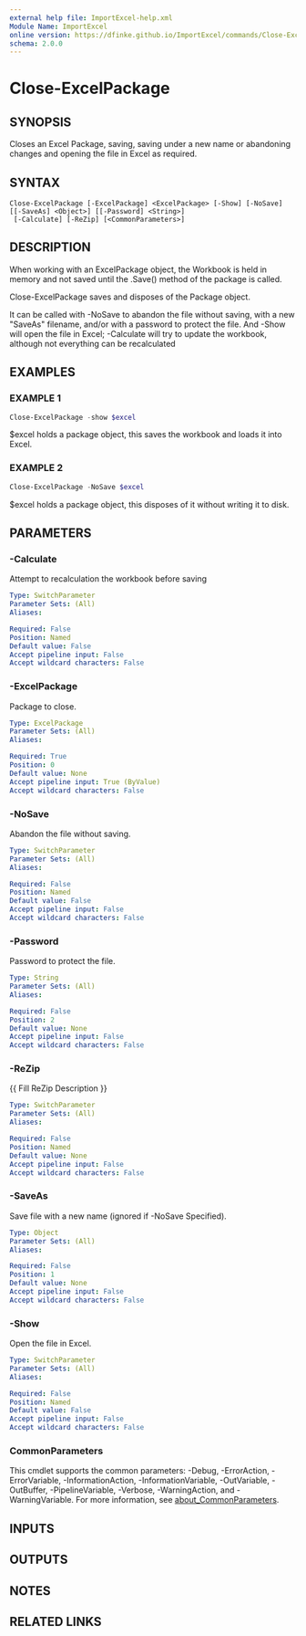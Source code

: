 ```yaml
---
external help file: ImportExcel-help.xml
Module Name: ImportExcel
online version: https://dfinke.github.io/ImportExcel/commands/Close-ExcelPackage
schema: 2.0.0
---
```


# Close-ExcelPackage

## SYNOPSIS

Closes an Excel Package, saving, saving under a new name or abandoning changes and opening the file in Excel as required.

## SYNTAX

```
Close-ExcelPackage [-ExcelPackage] <ExcelPackage> [-Show] [-NoSave] [[-SaveAs] <Object>] [[-Password] <String>]
 [-Calculate] [-ReZip] [<CommonParameters>]
```

## DESCRIPTION

When working with an ExcelPackage object, the Workbook is held in memory and not saved until the .Save\(\) method of the package is called.

Close-ExcelPackage saves and disposes of the Package object.

It can be called with -NoSave to abandon the file without saving, with a new "SaveAs" filename, and/or with a password to protect the file. And -Show will open the file in Excel; -Calculate will try to update the workbook, although not everything can be recalculated

## EXAMPLES

### EXAMPLE 1

```powershell
Close-ExcelPackage -show $excel
```

$excel holds a package object, this saves the workbook and loads it into Excel.

### EXAMPLE 2

```powershell
Close-ExcelPackage -NoSave $excel
```

$excel holds a package object, this disposes of it without writing it to disk.

## PARAMETERS

### -Calculate

Attempt to recalculation the workbook before saving

```yaml
Type: SwitchParameter
Parameter Sets: (All)
Aliases:

Required: False
Position: Named
Default value: False
Accept pipeline input: False
Accept wildcard characters: False
```

### -ExcelPackage

Package to close.

```yaml
Type: ExcelPackage
Parameter Sets: (All)
Aliases:

Required: True
Position: 0
Default value: None
Accept pipeline input: True (ByValue)
Accept wildcard characters: False
```

### -NoSave

Abandon the file without saving.

```yaml
Type: SwitchParameter
Parameter Sets: (All)
Aliases:

Required: False
Position: Named
Default value: False
Accept pipeline input: False
Accept wildcard characters: False
```

### -Password

Password to protect the file.

```yaml
Type: String
Parameter Sets: (All)
Aliases:

Required: False
Position: 2
Default value: None
Accept pipeline input: False
Accept wildcard characters: False
```

### -ReZip
{{ Fill ReZip Description }}

```yaml
Type: SwitchParameter
Parameter Sets: (All)
Aliases:

Required: False
Position: Named
Default value: None
Accept pipeline input: False
Accept wildcard characters: False
```

### -SaveAs

Save file with a new name \(ignored if -NoSave Specified\).

```yaml
Type: Object
Parameter Sets: (All)
Aliases:

Required: False
Position: 1
Default value: None
Accept pipeline input: False
Accept wildcard characters: False
```

### -Show

Open the file in Excel.

```yaml
Type: SwitchParameter
Parameter Sets: (All)
Aliases:

Required: False
Position: Named
Default value: False
Accept pipeline input: False
Accept wildcard characters: False
```

### CommonParameters
This cmdlet supports the common parameters: -Debug, -ErrorAction, -ErrorVariable, -InformationAction, -InformationVariable, -OutVariable, -OutBuffer, -PipelineVariable, -Verbose, -WarningAction, and -WarningVariable. For more information, see [about_CommonParameters](http://go.microsoft.com/fwlink/?LinkID=113216).

## INPUTS

## OUTPUTS

## NOTES

## RELATED LINKS
